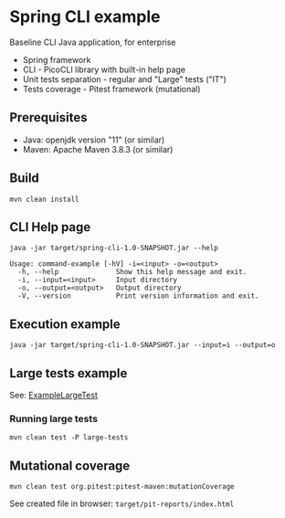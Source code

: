 # Spring CLI example

Baseline CLI Java application, for enterprise

- Spring framework
- CLI - PicoCLI library with built-in help page
- Unit tests separation - regular and "Large" tests ("IT")
- Tests coverage - Pitest framework (mutational)

## Prerequisites

- Java: openjdk version "11" (or similar)
- Maven: Apache Maven 3.8.3 (or similar)

## Build

```
mvn clean install
```

## CLI Help page 

```
java -jar target/spring-cli-1.0-SNAPSHOT.jar --help
```

```
Usage: command-example [-hV] -i=<input> -o=<output>
  -h, --help              Show this help message and exit.
  -i, --input=<input>     Input directory
  -o, --output=<output>   Output directory
  -V, --version           Print version information and exit.
```

## Execution example

```
java -jar target/spring-cli-1.0-SNAPSHOT.jar --input=i --output=o
```

## Large tests example

See: [ExampleLargeTest](src/test/java/com/ilyamur/springcli/ExampleLargeTest.java)

### Running large tests

```
mvn clean test -P large-tests
```

## Mutational coverage

```
mvn clean test org.pitest:pitest-maven:mutationCoverage
```

See created file in browser: `target/pit-reports/index.html`
